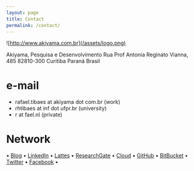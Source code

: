 ```yaml
---
layout: page
title: Contact 
permalink: /contact/
---
```


![http://www.akiyama.com.br](/assets/logo.png)

Akiyama, Pesquisa e Desenvolvimento
Rua Prof Antonia Reginato Vianna, 485
82810-300 Curitiba Paraná
Brasil

# e-mail
* rafael.tibaes at akiyama dot com.br (work)
* rhtibaes at inf dot ufpr.br (university)
* r at fael.nl (private)

# Network
• [Blog](http://wp.fael.nl)
• [LinkedIn](http://in.fael.nl)
• [Lattes](http://lattes.fael.nl)
• [ResearchGate](http://rg.fael.nl) 
• [Cloud](http://rand.fael.nl)
• [GitHub](http://git.fael.nl)
• [BitBucket](http://bb.fael.nl)
• [Twitter](http://tt.fael.nl)
• [Facebook](http://fb.fael.nl) •
